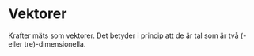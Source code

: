 # Vektorer

Krafter mäts som vektorer. Det betyder i princip att de är tal som är två (-eller tre)-dimensionella.


